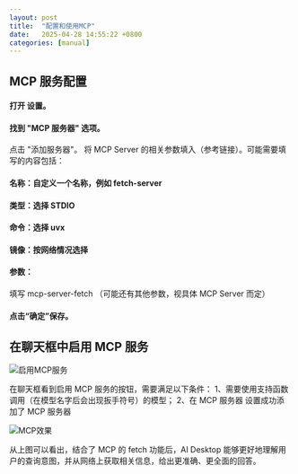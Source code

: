 ```yaml
---
layout: post
title:  "配置和使用MCP"
date:   2025-04-28 14:55:22 +0800
categories: [manual]
---
```

## MCP 服务配置

#### 打开 设置。
#### 找到 "MCP 服务器" 选项。
点击 "添加服务器"。
将 MCP Server 的相关参数填入（参考链接）。可能需要填写的内容包括：
#### 名称：自定义一个名称，例如 fetch-server
#### 类型：选择 STDIO
#### 命令：选择 uvx
#### 镜像：按网络情况选择
#### 参数：
填写 mcp-server-fetch （可能还有其他参数，视具体 MCP Server 而定）
#### 点击“确定”保存。

## 在聊天框中启用 MCP 服务

![启用MCP服务](/ai-desktop/assets/images/mcp.png "")

在聊天框看到启用 MCP 服务的按钮，需要满足以下条件：
1、需要使用支持函数调用（在模型名字后会出现扳手符号）的模型；
2、在 MCP 服务器 设置成功添加了 MCP 服务器

![MCP效果](/ai-desktop/assets/images/mcp.avif "")

从上图可以看出，结合了 MCP 的 fetch 功能后，AI Desktop 能够更好地理解用户的查询意图，并从网络上获取相关信息，给出更准确、更全面的回答。